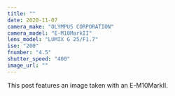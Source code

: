 ```yaml
---
title: ""
date: 2020-11-07
camera_make: "OLYMPUS CORPORATION"
camera_model: "E-M10MarkII"
lens_model: "LUMIX G 25/F1.7"
iso: "200"
fnumber: "4.5"
shutter_speed: "400"
image_url: ""
---
```


This post features an image taken with an E-M10MarkII.